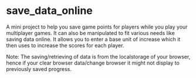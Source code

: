 # save_data_online

A mini project to help you save game points for players while you play your multiplayer games. It can also be manipulated to fit various needs like saving data online. It allows you to enter a base unit of increase which it then uses to increase the scores for each player.

Note: The saving/retrieving of data is from the localstorage of your browser, hence if your clear browser data/change browser it might not display to previously saved progress.

 
